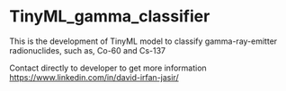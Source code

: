 # TinyML_gamma_classifier
This is the development of TinyML model to classify gamma-ray-emitter radionuclides, such as, Co-60 and Cs-137

Contact directly to developer to get more information
https://www.linkedin.com/in/david-irfan-jasir/
